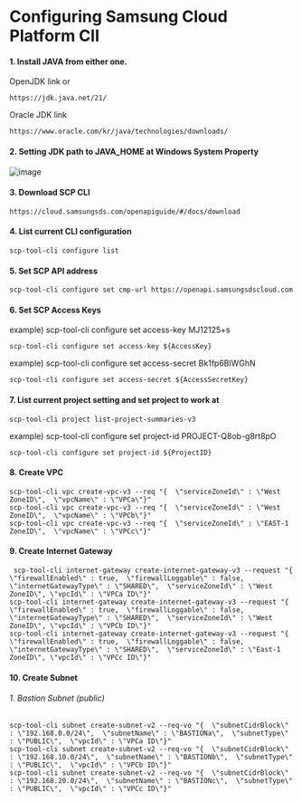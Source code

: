 # Configuring Samsung Cloud Platform ClI 

#### 1. Install JAVA from either one.
OpenJDK link or

    https://jdk.java.net/21/
    
Oracle JDK link

    https://www.oracle.com/kr/java/technologies/downloads/

#### 2. Setting JDK path to JAVA_HOME at Windows System Property

![image](https://github.com/scp-cloudacademy/ce-advanced/assets/147478897/cf4bba6d-cbf7-4b9d-9ff1-0c55967025d8)


#### 3. Download SCP CLI

    https://cloud.samsungsds.com/openapiguide/#/docs/download

#### 4. List current CLI configuration

    scp-tool-cli configure list

#### 5. Set SCP API address

    scp-tool-cli configure set cmp-url https://openapi.samsungsdscloud.com

#### 6. Set SCP Access Keys 
example) scp-tool-cli configure set access-key MJ12125+s

    scp-tool-cli configure set access-key ${AccessKey} 

example) scp-tool-cli configure set access-secret Bk1fp6BlWGhN

    scp-tool-cli configure set access-secret ${AccessSecretKey} 

#### 7. List current project setting and set project to work at

    scp-tool-cli project list-project-summaries-v3

example) scp-tool-cli configure set project-id PROJECT-Q8ob-g8rt8pO

    scp-tool-cli configure set project-id ${ProjectID} 

#### 8. Create VPC

    scp-tool-cli vpc create-vpc-v3 --req "{  \"serviceZoneId\" : \"West ZoneID\",  \"vpcName\" : \"VPCa\"}" 
    scp-tool-cli vpc create-vpc-v3 --req "{  \"serviceZoneId\" : \"West ZoneID\",  \"vpcName\" : \"VPCb\"}"
    scp-tool-cli vpc create-vpc-v3 --req "{  \"serviceZoneId\" : \"EAST-1 ZoneID\",  \"vpcName\" : \"VPCc\"}"

#### 9. Create Internet Gateway

     scp-tool-cli internet-gateway create-internet-gateway-v3 --request "{  \"firewallEnabled\" : true,  \"firewallLoggable\" : false,  \"internetGatewayType\" : \"SHARED\",  \"serviceZoneId\" : \"West ZoneID\", \"vpcId\" : \"VPCa ID\"}"
    scp-tool-cli internet-gateway create-internet-gateway-v3 --request "{  \"firewallEnabled\" : true,  \"firewallLoggable\" : false,  \"internetGatewayType\" : \"SHARED\",  \"serviceZoneId\" : \"West ZoneID\", \"vpcId\" : \"VPCb ID\"}"
    scp-tool-cli internet-gateway create-internet-gateway-v3 --request "{  \"firewallEnabled\" : true,  \"firewallLoggable\" : false,  \"internetGatewayType\" : \"SHARED\",  \"serviceZoneId\" : \"East-1 ZoneID\", \"vpcId\" : \"VPCc ID\"}"

#### 10. Create Subnet

###### 1. Bastion Subnet (public)

    scp-tool-cli subnet create-subnet-v2 --req-vo "{  \"subnetCidrBlock\" : \"192.168.0.0/24\",  \"subnetName\" : \"BASTIONa\",  \"subnetType\" : \"PUBLIC\",  \"vpcId\" : \"VPCa ID\"}"
    scp-tool-cli subnet create-subnet-v2 --req-vo "{  \"subnetCidrBlock\" : \"192.168.10.0/24\",  \"subnetName\" : \"BASTIONb\",  \"subnetType\" : \"PUBLIC\",  \"vpcId\" : \"VPCb ID\"}"
    scp-tool-cli subnet create-subnet-v2 --req-vo "{  \"subnetCidrBlock\" : \"192.168.20.0/24\",  \"subnetName\" : \"BASTIONc\",  \"subnetType\" : \"PUBLIC\",  \"vpcId\" : \"VPCc ID\"}"
